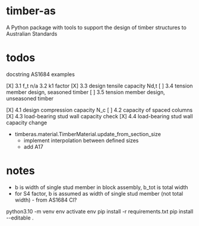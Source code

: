 # timber-as
 A Python package with tools to support the design of timber structures to Australian Standards


# todos
docstring AS1684
examples

[X] 3.1 f_t
n/a 3.2 k1 factor
[X] 3.3 design tensile capacity Nd,t
[ ] 3.4 tension member design, seasoned timber
[ ] 3.5 tension member design, unseasoned timber

[X] 4.1 design compression capacity N_c
[ ] 4.2 capacity of spaced columns
[X] 4.3 load-bearing stud wall capacity check
[X] 4.4 load-bearing stud wall capacity change

- timberas.material.TimberMaterial.update_from_section_size
    - implement interpolation between defined sizes
    - add A17

# notes
- b is width of single stud member in block assembly, b_tot is total width
- for S4 factor, b is assumed as width of single stud member (not total width) - from AS1684 Cl?



 python3.10 -m venv env
 activate env
 pip install -r requirements.txt
 pip install --editable . 

